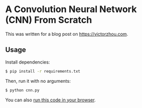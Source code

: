 # A Convolution Neural Network (CNN) From Scratch
This was written for a blog post on https://victorzhou.com.

## Usage

Install dependencies:

```bash
$ pip install -r requirements.txt
```

Then, run it with no arguments:

```bash
$ python cnn.py
```

You can also [run this code in your browser](https://repl.it/@vzhou842/A-CNN-from-scratch-Part-1).
